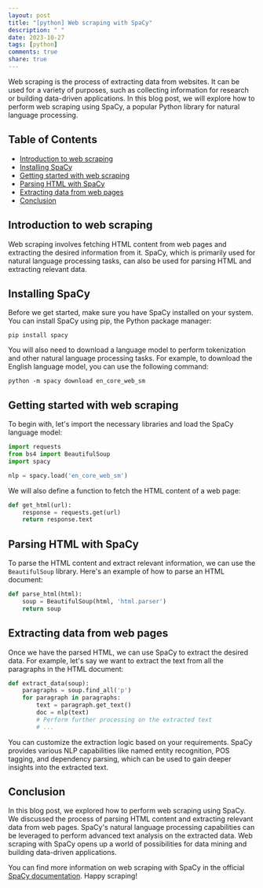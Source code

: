 ```yaml
---
layout: post
title: "[python] Web scraping with SpaCy"
description: " "
date: 2023-10-27
tags: [python]
comments: true
share: true
---
```


Web scraping is the process of extracting data from websites. It can be used for a variety of purposes, such as collecting information for research or building data-driven applications. In this blog post, we will explore how to perform web scraping using SpaCy, a popular Python library for natural language processing.

## Table of Contents
- [Introduction to web scraping](#introduction-to-web-scraping)
- [Installing SpaCy](#installing-spacy)
- [Getting started with web scraping](#getting-started-with-web-scraping)
- [Parsing HTML with SpaCy](#parsing-html-with-spacy)
- [Extracting data from web pages](#extracting-data-from-web-pages)
- [Conclusion](#conclusion)

## Introduction to web scraping

Web scraping involves fetching HTML content from web pages and extracting the desired information from it. SpaCy, which is primarily used for natural language processing tasks, can also be used for parsing HTML and extracting relevant data.

## Installing SpaCy

Before we get started, make sure you have SpaCy installed on your system. You can install SpaCy using pip, the Python package manager:

```
pip install spacy
```

You will also need to download a language model to perform tokenization and other natural language processing tasks. For example, to download the English language model, you can use the following command:

```
python -m spacy download en_core_web_sm
```

## Getting started with web scraping

To begin with, let's import the necessary libraries and load the SpaCy language model:

```python
import requests
from bs4 import BeautifulSoup
import spacy

nlp = spacy.load('en_core_web_sm')
```

We will also define a function to fetch the HTML content of a web page:

```python
def get_html(url):
    response = requests.get(url)
    return response.text
```

## Parsing HTML with SpaCy

To parse the HTML content and extract relevant information, we can use the `BeautifulSoup` library. Here's an example of how to parse an HTML document:

```python
def parse_html(html):
    soup = BeautifulSoup(html, 'html.parser')
    return soup
```

## Extracting data from web pages

Once we have the parsed HTML, we can use SpaCy to extract the desired data. For example, let's say we want to extract the text from all the paragraphs in the HTML document:

```python
def extract_data(soup):
    paragraphs = soup.find_all('p')
    for paragraph in paragraphs:
        text = paragraph.get_text()
        doc = nlp(text)
        # Perform further processing on the extracted text
        # ...
```

You can customize the extraction logic based on your requirements. SpaCy provides various NLP capabilities like named entity recognition, POS tagging, and dependency parsing, which can be used to gain deeper insights into the extracted text.

## Conclusion

In this blog post, we explored how to perform web scraping using SpaCy. We discussed the process of parsing HTML content and extracting relevant data from web pages. SpaCy's natural language processing capabilities can be leveraged to perform advanced text analysis on the extracted data. Web scraping with SpaCy opens up a world of possibilities for data mining and building data-driven applications.

You can find more information on web scraping with SpaCy in the official [SpaCy documentation](https://spacy.io/usage/linguistic-features#section-noun-phrase-parsing). Happy scraping!